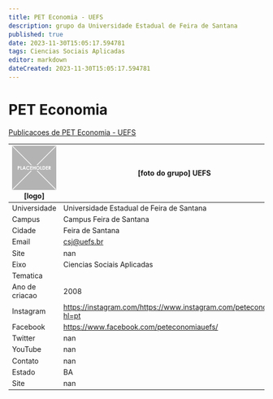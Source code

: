```yaml
---
title: PET Economia - UEFS
description: grupo da Universidade Estadual de Feira de Santana
published: true
date: 2023-11-30T15:05:17.594781
tags: Ciencias Sociais Aplicadas
editor: markdown
dateCreated: 2023-11-30T15:05:17.594781
---
```


# PET Economia

[Publicacoes de PET Economia - UEFS](/atividade/80PETEconomiaUEFS/feed)

| ![placeholder.png](/placeholder.png) [logo] | [foto do grupo] UEFS         |
| ------------------------------------------- | ------------------------------------------------- |
| Universidade                                | Universidade Estadual de Feira de Santana      |
| Campus                                      | Campus Feira de Santana            |
| Cidade                                      | Feira de Santana             |
| Email                                       | csj@uefs.br             |
| Site                                        | nan              |
| Eixo                                        | Ciencias Sociais Aplicadas              |
| Tematica                                    |           |
| Ano de criacao                              | 2008        |
| Instagram                                   | https://instagram.com/https://www.instagram.com/peteconomia/?hl=pt         |
| Facebook                                    | https://www.facebook.com/peteconomiauefs/          |
| Twitter                                     | nan           |
| YouTube                                     | nan           |
| Contato                                     | nan         |
| Estado                                      |  BA            |
| Site                                        | nan |
